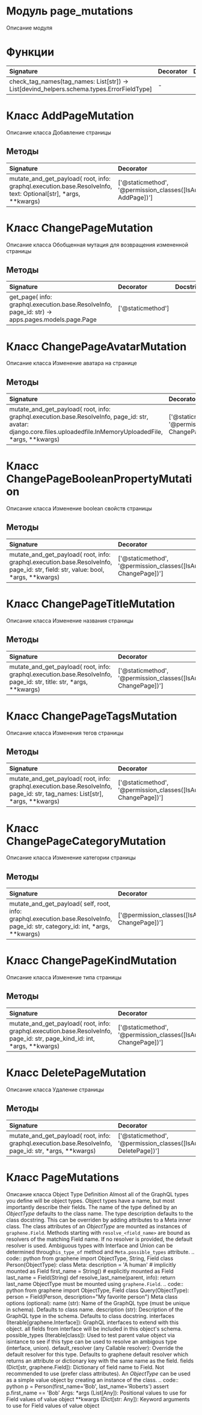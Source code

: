 # Модуль page_mutations

Описание модуля

# Функции

| Signature                                                                                 | Decorator | Docstring |
| :---------------------------------------------------------------------------------------- | :-------- | :-------- |
| check_tag_names(tag_names: List[str]) -> List[devind_helpers.schema.types.ErrorFieldType] | -         |           |

# Класс AddPageMutation

Описание класса Добавление страницы

## Методы

| Signature                                                                                                     | Decorator                                                            | Docstring |
| :------------------------------------------------------------------------------------------------------------ | :------------------------------------------------------------------- | :-------- |
| mutate_and_get_payload( root, info: graphql.execution.base.ResolveInfo, text: Optional[str], *args, **kwargs) | ['@staticmethod', '@permission_classes([IsAuthenticated, AddPage])'] |           |

# Класс ChangePageMutation

Описание класса Обобщенная мутация для возвращения измененной страницы

## Методы

| Signature                                                                                        | Decorator         | Docstring |
| :----------------------------------------------------------------------------------------------- | :---------------- | :-------- |
| get_page( info: graphql.execution.base.ResolveInfo, page_id: str) -> apps.pages.models.page.Page | ['@staticmethod'] |           |

# Класс ChangePageAvatarMutation

Описание класса Изменение аватара на странице

## Методы

| Signature                                                                                                                                                           | Decorator                                                               | Docstring |
| :------------------------------------------------------------------------------------------------------------------------------------------------------------------ | :---------------------------------------------------------------------- | :-------- |
| mutate_and_get_payload( root, info: graphql.execution.base.ResolveInfo, page_id: str, avatar: django.core.files.uploadedfile.InMemoryUploadedFile, *args, **kwargs) | ['@staticmethod', '@permission_classes([IsAuthenticated, ChangePage])'] |           |

# Класс ChangePageBooleanPropertyMutation

Описание класса Изменение boolean свойств страницы

## Методы

| Signature                                                                                                                       | Decorator                                                               | Docstring |
| :------------------------------------------------------------------------------------------------------------------------------ | :---------------------------------------------------------------------- | :-------- |
| mutate_and_get_payload( root, info: graphql.execution.base.ResolveInfo, page_id: str, field: str, value: bool, *args, **kwargs) | ['@staticmethod', '@permission_classes([IsAuthenticated, ChangePage])'] |           |

# Класс ChangePageTitleMutation

Описание класса Изменение названия страницы

## Методы

| Signature                                                                                                          | Decorator                                                               | Docstring |
| :----------------------------------------------------------------------------------------------------------------- | :---------------------------------------------------------------------- | :-------- |
| mutate_and_get_payload( root, info: graphql.execution.base.ResolveInfo, page_id: str, title: str, *args, **kwargs) | ['@staticmethod', '@permission_classes([IsAuthenticated, ChangePage])'] |           |

# Класс ChangePageTagsMutation

Описание класса Изменения тегов страницы

## Методы

| Signature                                                                                                                    | Decorator                                                               | Docstring |
| :--------------------------------------------------------------------------------------------------------------------------- | :---------------------------------------------------------------------- | :-------- |
| mutate_and_get_payload( root, info: graphql.execution.base.ResolveInfo, page_id: str, tag_names: List[str], *args, **kwargs) | ['@staticmethod', '@permission_classes([IsAuthenticated, ChangePage])'] |           |

# Класс ChangePageCategoryMutation

Описание класса Изменение категории страницы

## Методы

| Signature                                                                                                                      | Decorator                                              | Docstring |
| :----------------------------------------------------------------------------------------------------------------------------- | :----------------------------------------------------- | :-------- |
| mutate_and_get_payload( self, root, info: graphql.execution.base.ResolveInfo, page_id: str, category_id: int, *args, **kwargs) | ['@permission_classes([IsAuthenticated, ChangePage])'] |           |

# Класс ChangePageKindMutation

Описание класса Изменение типа страницы

## Методы

| Signature                                                                                                                 | Decorator                                                               | Docstring |
| :------------------------------------------------------------------------------------------------------------------------ | :---------------------------------------------------------------------- | :-------- |
| mutate_and_get_payload( root, info: graphql.execution.base.ResolveInfo, page_id: str, page_kind_id: int, *args, **kwargs) | ['@staticmethod', '@permission_classes([IsAuthenticated, ChangePage])'] |           |

# Класс DeletePageMutation

Описание класса Удаление страницы

## Методы

| Signature                                                                                              | Decorator                                                               | Docstring |
| :----------------------------------------------------------------------------------------------------- | :---------------------------------------------------------------------- | :-------- |
| mutate_and_get_payload( root, info: graphql.execution.base.ResolveInfo, page_id: str, *args, **kwargs) | ['@staticmethod', '@permission_classes([IsAuthenticated, DeletePage])'] |           |

# Класс PageMutations

Описание класса Object Type Definition Almost all of the GraphQL types you define will be object types. Object types have a name, but most importantly describe their fields. The name of the type defined by an _ObjectType_ defaults to the class name. The type description defaults to the class docstring. This can be overriden by adding attributes to a Meta inner class. The class attributes of an _ObjectType_ are mounted as instances of ``graphene.Field``. Methods starting with ``resolve_<field_name>`` are bound as resolvers of the matching Field name. If no resolver is provided, the default resolver is used. Ambiguous types with Interface and Union can be determined through``is_type_of`` method and ``Meta.possible_types`` attribute. .. code:: python from graphene import ObjectType, String, Field class Person(ObjectType): class Meta: description = 'A human' # implicitly mounted as Field first_name = String() # explicitly mounted as Field last_name = Field(String) def resolve_last_name(parent, info): return last_name ObjectType must be mounted using ``graphene.Field``. .. code:: python from graphene import ObjectType, Field class Query(ObjectType): person = Field(Person, description="My favorite person") Meta class options (optional): name (str): Name of the GraphQL type (must be unique in schema). Defaults to class name. description (str): Description of the GraphQL type in the schema. Defaults to class docstring. interfaces (Iterable[graphene.Interface]): GraphQL interfaces to extend with this object. all fields from interface will be included in this object's schema. possible_types (Iterable[class]): Used to test parent value object via isintance to see if this type can be used to resolve an ambigous type (interface, union). default_resolver (any Callable resolver): Override the default resolver for this type. Defaults to graphene default resolver which returns an attribute or dictionary key with the same name as the field. fields (Dict[str, graphene.Field]): Dictionary of field name to Field. Not recommended to use (prefer class attributes). An _ObjectType_ can be used as a simple value object by creating an instance of the class. .. code:: python p = Person(first_name='Bob', last_name='Roberts') assert p.first_name == 'Bob' Args: *args (List[Any]): Positional values to use for Field values of value object **kwargs (Dict[str: Any]): Keyword arguments to use for Field values of value object